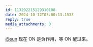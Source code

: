 ```yaml
---
id: 113292215129310108
date: 2024-10-12T03:00:13.153Z
reply: true
media_attachments: 0
---
```


[@sun](https://ow3.cn/users/sun) 现在 ON 是负作用，等 ON 醒过来。

